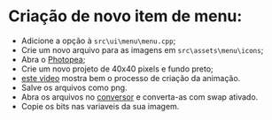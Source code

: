 # Criação de novo item de menu:
- Adicione a opção à `src\ui\menu\menu.cpp`;
- Crie um novo arquivo para as imagens em `src\assets\menu\icons`;
- Abra o [Photopea](https://www.photopea.com/);
- Crie um novo projeto de 40x40 pixels e fundo preto;
- [este video](https://www.youtube.com/watch?v=QOoszpg0BsM) mostra bem o processo de criação da animação.
- Salve os arquivos como png. 
- Abra os arquivos no [conversor](https://javl.github.io/image2cpp/) e converta-as com swap ativado.
- Copie os bits nas variaveis da sua imagem. 